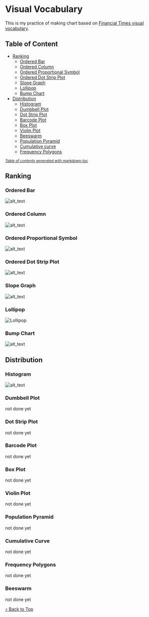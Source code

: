 # Visual Vocabulary
This is my practice of making chart based on [Financial Times visual vocabulary](https://github.com/Financial-Times/chart-doctor/tree/main/visual-vocabulary).

## Table of Content
- [Ranking](#ranking)
  * [Ordered Bar](#ordered-bar)
  * [Ordered Column](#ordered-column)
  * [Ordered Proportional Symbol](#ordered-proportional-symbol)
  * [Ordered Dot Strip Plot](#ordered-dot-strip-plot)
  * [Slope Graph](#slope-graph)
  * [Lollipop](#lollipop)
  * [Bump Chart](#bump-chart)
- [Distribution](#distribution)
  * [Histogram](#histogram)
  * [Dumbbell Plot](#dumbbell-plot)
  * [Dot Strip Plot](#dot-strip-plot)
  * [Barcode Plot](#barcode-plot)
  * [Box Plot](#box-plot)
  * [Violin Plot](#violin-plot)
  * [Beeswarm](#beeswarm)
  * [Population Pyramid](#population-pyramid)
  * [Cumulative curve](#cumulative-curve)
  * [Frequency Polygons](#frequency-polygons)

<small><i><a href='http://ecotrust-canada.github.io/markdown-toc/'>Table of contents generated with markdown-toc</a></i></small>

## Ranking
### Ordered Bar
![alt_text](https://github.com/panggahdputra/Visual-Vocab/blob/main/ranking_ordered_bar.png)

### Ordered Column
![alt_text](https://github.com/panggahdputra/Visual-Vocab/blob/main/ranking_ordered_column.png)

### Ordered Proportional Symbol
![alt_text](https://github.com/panggahdputra/Visual-Vocab/blob/main/ranking_ordered_prop_symbol.png)

### Ordered Dot Strip Plot
![alt_text](https://github.com/panggahdputra/Visual-Vocab/blob/main/ranking_ordered_dot_strip_plot.png)

### Slope Graph
![alt_text](https://github.com/panggahdputra/Visual-Vocab/blob/main/ranking_slope_graph.png)

### Lollipop
![Lollipop](https://github.com/panggahdputra/Visual-Vocab/blob/main/ranking_lollipop.png)

### Bump Chart
![alt_text](https://github.com/panggahdputra/Visual-Vocab/blob/main/ranking_bump.png)

## Distribution
### Histogram
![alt_text](https://github.com/panggahdputra/Visual-Vocab/blob/main/dist_histogram.png)

### Dumbbell Plot
not done yet
### Dot Strip Plot
not done yet
### Barcode Plot
not done yet
### Box Plot
not done yet
### Violin Plot
not done yet
### Population Pyramid
not done yet
### Cumulative Curve 
not done yet
### Frequency Polygons 
not done yet
### Beeswarm
not done yet

[⤴️ Back to Top](#visual-vocabulary)
